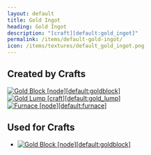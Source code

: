 ```yaml
---
layout: default
title: Gold Ingot
heading: Gold Ingot
description: "[craft][default:gold_ingot]"
permalink: /items/default-gold-ingot/
icon: /items/textures/default_gold_ingot.png
---
```



## Created by Crafts

<div class="craft">
    <div>
        <span><a href="{{site.baseurl}}/items/default-goldblock/"><img src="{{site.baseurl}}/assets/img/items/itemcubes/default_goldblock.png" data-toggle="tooltip" title="Gold Block [node][default:goldblock]"></a></span>
        <span></span>
        <span></span>
    </div>
    <div>
        <span></span>
        <span></span>
        <span></span>
    </div>
    <div>
        <span></span>
        <span></span>
        <span></span>
    </div>
</div>

<div class="craft">
    <div>
        <span><a href="{{site.baseurl}}/items/default-gold-lump/"><img src="{{site.baseurl}}/assets/img/items/textures/default_gold_lump.png" data-toggle="tooltip" title="Gold Lump [craft][default:gold_lump]"></a></span>
    </div>
    <div>
        <span><a href="{{site.baseurl}}/items/default-furnace/"><img src="{{site.baseurl}}/assets/img/items/itemcubes/default_furnace.png" data-toggle="tooltip" title="Furnace [node][default:furnace]"></a></span>
    </div>
    <div>
        <span></span>
    </div>
</div>


## Used for Crafts

<ul class="list-items">
    <li><a href="{{site.baseurl}}/items/default-goldblock/"><img src="{{site.baseurl}}/assets/img/items/itemcubes/default_goldblock.png" data-toggle="tooltip" title="Gold Block [node][default:goldblock]"></a></li>
</ul>
